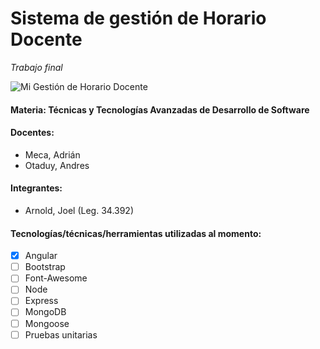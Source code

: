 # Sistema de gestión de Horario Docente

_Trabajo final_

![Mi Gestión de Horario Docente](https://i.ibb.co/MfkcMZq/Mi-Gestion-HD.png)

#### Materia: Técnicas y Tecnologías Avanzadas de Desarrollo de Software

#### Docentes:

- Meca, Adrián
- Otaduy, Andres

#### Integrantes:

- Arnold, Joel (Leg. 34.392)

#### Tecnologías/técnicas/herramientas utilizadas al momento:

- [x] Angular
- [ ] Bootstrap
- [ ] Font-Awesome
- [ ] Node
- [ ] Express
- [ ] MongoDB
- [ ] Mongoose
- [ ] Pruebas unitarias

